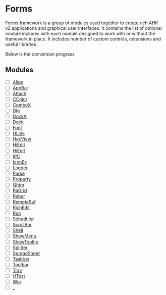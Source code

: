 Forms
=====

Forms framework is a group of modules used together to create rich AHK v2 applications and graphical user interfaces. It contains the list of optional module includes with each module designed to work with or without the framework in place. It includes number of custom controls, extensions and useful libraries.

Below is the conversion progress

Modules
-------

- [ ] [Align](http://htmlpreview.github.io/?https://github.com/majkinetor/mm-autohotkey/blob/master/Align/Align.html)
- [ ] [AppBar](http://htmlpreview.github.io/?https://github.com/majkinetor/mm-autohotkey/blob/master/Appbar/AppBar.html)
- [ ] [Attach](http://htmlpreview.github.io/?https://github.com/majkinetor/mm-autohotkey/blob/master/Attach/Attach.html)
- [ ] [CColor](http://htmlpreview.github.io/?https://github.com/majkinetor/mm-autohotkey/blob/master/CColor/CColor.html)
- [ ] [ComboX](http://htmlpreview.github.io/?https://github.com/majkinetor/mm-autohotkey/blob/master/ComboX/ComboX.html)
- [ ] [Dlg](http://htmlpreview.github.io/?https://github.com/majkinetor/mm-autohotkey/blob/master/Dlg/Dlg.html)
- [ ] [DockA](http://htmlpreview.github.io/?https://github.com/majkinetor/mm-autohotkey/blob/master/DockA/DockA.html)
- [ ] [Dock](http://htmlpreview.github.io/?https://github.com/majkinetor/mm-autohotkey/blob/master/Dock/Dock.html)
- [ ] [Font](http://htmlpreview.github.io/?https://github.com/majkinetor/mm-autohotkey/blob/master/Font/Font.html)
- [ ] [HLink](http://htmlpreview.github.io/?https://github.com/majkinetor/mm-autohotkey/blob/master/HLink/HLink.html)
- [ ] [HexView](https://github.com/majkinetor/mm-autohotkey/blob/master/HexView/Screenshot.png)
- [ ] [HiEdit](http://htmlpreview.github.io/?https://github.com/majkinetor/mm-autohotkey/blob/master/HiEdit/HiEdit.html)
- [ ] [HiEdit](http://htmlpreview.github.io/?https://github.com/majkinetor/mm-autohotkey/blob/master/HiEdit/HiEdit.html)
- [ ] [IPC](http://htmlpreview.github.io/?https://github.com/majkinetor/mm-autohotkey/blob/master/IPC/IPC.html)
- [ ] [IconEx](https://github.com/majkinetor/mm-autohotkey/blob/master/IconEx/images/iconex.png)
- [ ] [Logger](http://htmlpreview.github.io/?https://github.com/majkinetor/mm-autohotkey/blob/master/Logger/Logger.html)
- [ ] [Parse](http://htmlpreview.github.io/?https://github.com/majkinetor/mm-autohotkey/blob/master/Parse/Parse.html)
- [ ] [Property](http://htmlpreview.github.io/?https://github.com/majkinetor/mm-autohotkey/blob/master/Property/Property.html)
- [ ] [Qhtm](https://github.com/majkinetor/mm-autohotkey/blob/master/QHTM/Qhtm.ahk)
- [ ] [RaGrid](http://htmlpreview.github.io/?https://github.com/majkinetor/mm-autohotkey/blob/master/RaGrid/RaGrid.html)
- [ ] [Rebar](http://htmlpreview.github.io/?https://github.com/majkinetor/mm-autohotkey/blob/master/Rebar/Rebar.html)
- [ ] [RemoteBuf](http://htmlpreview.github.io/?https://github.com/majkinetor/mm-autohotkey/blob/master/RemoteBuffer/RemoteBuf.html)
- [ ] [RichEdit](http://htmlpreview.github.io/?https://github.com/majkinetor/mm-autohotkey/blob/master/RichEdit/RichEdit.html)
- [ ] [Run](http://htmlpreview.github.io/?https://github.com/majkinetor/mm-autohotkey/blob/master/Run/Run.html)
- [ ] [Scheduler](http://htmlpreview.github.io/?https://github.com/majkinetor/mm-autohotkey/blob/master/Scheduler/Scheduler.html)
- [ ] [ScrollBar](http://htmlpreview.github.io/?https://github.com/majkinetor/mm-autohotkey/blob/master/ScrollBar/ScrollBar.html)
- [ ] [Shell](https://github.com/majkinetor/mm-autohotkey/blob/master/Shell/Shell.ahk)
- [ ] [ShowMenu](http://htmlpreview.github.io/?https://github.com/majkinetor/mm-autohotkey/blob/master/ShowMenu/ShowMenu.html)
- [ ] [ShowTooltip](http://htmlpreview.github.io/?https://github.com/majkinetor/mm-autohotkey/blob/master/ShowTooltip/ShowTooltip.html)
- [ ] [Splitter](http://htmlpreview.github.io/?https://github.com/majkinetor/mm-autohotkey/blob/master/Splitter/Splitter.html)
- [ ] [SpreadSheet](http://htmlpreview.github.io/?https://github.com/majkinetor/mm-autohotkey/blob/master/SpreadSheet/SpreadSheet.html)
- [ ] [Taskbar](http://htmlpreview.github.io/?https://github.com/majkinetor/mm-autohotkey/blob/master/Taskbar/Taskbar.html)
- [ ] [Toolbar](http://htmlpreview.github.io/?https://github.com/majkinetor/mm-autohotkey/blob/master/Toolbar/Toolbar.html)
- [ ] [Tray](http://htmlpreview.github.io/?https://github.com/majkinetor/mm-autohotkey/blob/master/Tray/Tray.html)
- [ ] [UTest](http://htmlpreview.github.io/?https://github.com/majkinetor/mm-autohotkey/blob/master/UTest/UTest.html)
- [ ] [Win](http://htmlpreview.github.io/?https://github.com/majkinetor/mm-autohotkey/blob/master/Win/Win.html)
- [ ] [_](http://htmlpreview.github.io/?https://github.com/majkinetor/mm-autohotkey/blob/master/_/_.html)
